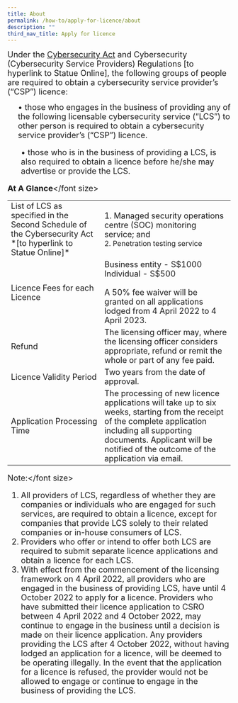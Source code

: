 ```yaml
---
title: About
permalink: /how-to/apply-for-licence/about
description: ""
third_nav_title: Apply for licence
---
```

<font size="4.5">Under the [Cybersecurity Act](https://sso.agc.gov.sg/Acts-Supp/9-2018/) and Cybersecurity (Cybersecurity Service Providers) Regulations [to hyperlink to Statue Online], the following groups of people are required to obtain a cybersecurity service provider’s (“CSP”) licence: </font>
<font size="4.5"><ol>•	those who engages in the business of providing any of the following licensable cybersecurity service (“LCS”) to other person is required to obtain a cybersecurity service provider’s (“CSP”) licence.</ol></font>
<font size="4.5"><ol>•	those who is in the business of providing a LCS, is also required to obtain a licence before he/she may advertise or provide the LCS.</ol></font>

<font size="4.5">**At A Glance**</font size>

<table class="table-v">
    <tr>
    <td><font size="4.5">List of LCS as specified in the Second Schedule of the Cybersecurity Act *[to hyperlink to Statue Online]*</font size></td>
    <td><font size="4.5">1. Managed security operations centre (SOC) monitoring service; and</font size><br>
2. Penetration testing service
</td>
  </tr><tr>
	<td><font size="4.5">Licence Fees for each Licence</font size></td>
    <td><font size="4.5">Business entity - S$1000 <br>Individual - S$500<br><br>A 50% fee waiver will be granted on all applications lodged from 4 April 2022 to 4 April 2023.</font size></td>
  </tr>
  <tr>
		<td><font size="4.5">Refund</font size></td>
    <td><font size="4.5">The licensing officer may, where the licensing officer considers appropriate, refund or remit the whole or part of any fee paid.</font size></td>
  </tr>
  <tr>
		<td><font size="4.5">Licence Validity Period</font size></td>
		<td><font size="4.5">Two years from the date of approval.</font size></td>
  </tr>
	<td><font size="4.5">Application Processing Time</font size></td>
    <td><font size="4.5">The processing of new licence applications will take up to six weeks, starting from the receipt of the complete application including all supporting documents. Applicant will be notified of the outcome of the application via email.</font size></td>
</table>

<font size="4.5">Note:</font size>
<ol>
<li><font size="4.5">All providers of LCS, regardless of whether they are companies or individuals who are engaged for such services, are required to obtain a licence, except for companies that provide LCS solely to their related companies or in-house consumers of LCS.</font size></li>
	
<li><font size="4.5">Providers who offer or intend to offer both LCS are required to submit separate licence applications and obtain a licence for each LCS.</font size></li>
	
<li><font size="4.5">With effect from the commencement of the licensing framework on 4 April 2022, all providers who are engaged in the business of providing LCS, have until 4 October 2022 to apply for a licence. Providers who have submitted their licence application to CSRO between 4 April 2022 and 4 October 2022, may continue to engage in the business until a decision is made on their licence application. Any providers providing the LCS after 4 October 2022, without having lodged an application for a licence, will be deemed to be operating illegally. In the event that the application for a licence is refused, the provider would not be allowed to engage or continue to engage in the business of providing the LCS.</font size></li>